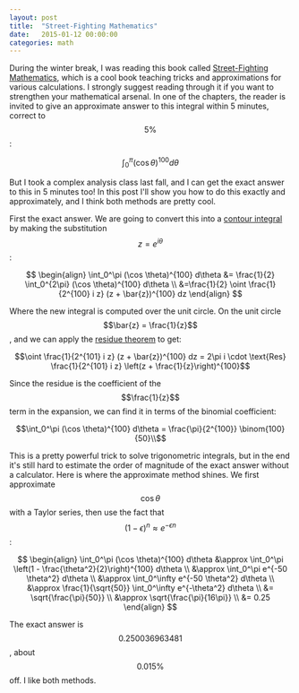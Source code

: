 ```yaml
---
layout: post
title:  "Street-Fighting Mathematics"
date:   2015-01-12 00:00:00
categories: math
---
```


During the winter break, I was reading this book called
[Street-Fighting Mathematics][street-fighting-math], which is a cool book
teaching tricks and approximations for various calculations. I strongly suggest
reading through it if you want to strengthen your mathematical arsenal. In one
of the chapters, the reader is invited to give an approximate answer to this
integral within 5 minutes, correct to $$5\%$$:

$$\int_0^\pi (\cos \theta)^{100} d\theta$$

But I took a complex analysis class last fall, and I can get the exact answer to
this in 5 minutes too! In this post I'll show you how to do this exactly and
approximately, and I think both methods are pretty cool.

First the exact answer. We are going to convert this into a
[contour integral][contour-integral] by making the substitution $$z = e^{i\theta}$$:

$$
\begin{align}
\int_0^\pi (\cos \theta)^{100} d\theta
&= \frac{1}{2} \int_0^{2\pi} (\cos \theta)^{100} d\theta \\
&=\frac{1}{2} \oint \frac{1}{2^{100} i z} (z + \bar{z})^{100} dz
\end{align}
$$

Where the new integral is computed over the unit circle. On the unit circle
$$\bar{z} = \frac{1}{z}$$, and we can apply the
[residue theorem][residue-theorem] to get:

$$\oint \frac{1}{2^{101} i z} (z + \bar{z})^{100} dz = 2\pi i \cdot \text{Res}
\frac{1}{2^{101} i z} \left(z + \frac{1}{z}\right)^{100}$$

Since the residue is the coefficient of the $$\frac{1}{z}$$ term in the
expansion, we can find it in terms of the binomial coefficient:

$$\int_0^\pi (\cos \theta)^{100} d\theta = \frac{\pi}{2^{100}}
\binom{100}{50}\\$$

This is a pretty powerful trick to solve trigonometric integrals, but in the end
it's still hard to estimate the order of magnitude of the exact answer without a
calculator. Here is where the approximate method shines. We first approximate
$$\cos \theta$$ with a Taylor series, then use the fact that $$(1 - \epsilon)^n
\approx e^{- \epsilon n}$$:

$$
\begin{align}
\int_0^\pi (\cos \theta)^{100} d\theta
&\approx \int_0^\pi \left(1 - \frac{\theta^2}{2}\right)^{100} d\theta \\
&\approx \int_0^\pi e^{-50 \theta^2} d\theta \\
&\approx \int_0^\infty e^{-50 \theta^2} d\theta \\
&\approx \frac{1}{\sqrt{50}} \int_0^\infty e^{-\theta^2} d\theta \\
&= \sqrt{\frac{\pi}{50}} \\
&\approx \sqrt{\frac{\pi}{16\pi}} \\
&= 0.25
\end{align}
$$

The exact answer is $$0.250036963481$$, about $$0.015\%$$ off. I like both methods.


[street-fighting-math]: http://mitpress.mit.edu/books/street-fighting-mathematics
[contour-integral]: http://mathworld.wolfram.com/ContourIntegration.html
[residue-theorem]: http://en.wikipedia.org/wiki/Residue_theorem
